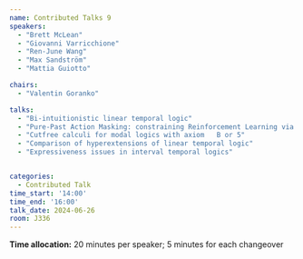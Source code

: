 ```yaml
---
name: Contributed Talks 9
speakers: 
  - "Brett McLean"
  - "Giovanni Varricchione"
  - "Ren-June Wang"
  - "Max Sandström"
  - "Mattia Guiotto"

chairs:
  - "Valentin Goranko"

talks: 
  - "Bi-intuitionistic linear temporal logic"
  - "Pure-Past Action Masking: constraining Reinforcement Learning via pure-past LTL"
  - "Cutfree calculi for modal logics with axiom   B or 5"
  - "Comparison of hyperextensions of linear temporal logic"
  - "Expressiveness issues in interval temporal logics"


categories:
  - Contributed Talk
time_start: '14:00'
time_end: '16:00'
talk_date: 2024-06-26
room: J336
---
```

**Time allocation:** 20 minutes per speaker; 5 minutes for each changeover
